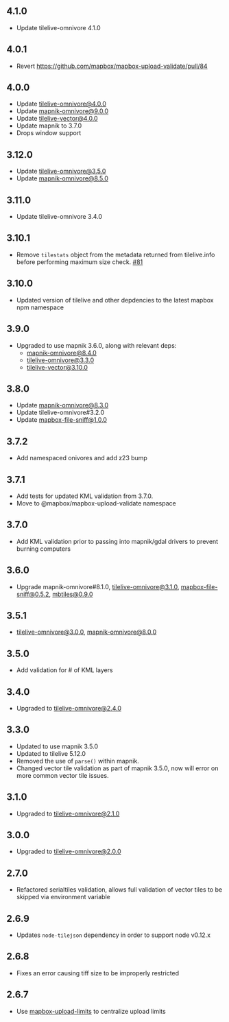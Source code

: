 ## 4.1.0

* Update tilelive-omnivore 4.1.0

## 4.0.1

* Revert https://github.com/mapbox/mapbox-upload-validate/pull/84

## 4.0.0

* Update tilelive-omnivore@4.0.0
* Update mapnik-omnivore@9.0.0
* Update tilelive-vector@4.0.0
* Update mapnik to 3.7.0
* Drops window support

## 3.12.0

* Update tilelive-omnivore@3.5.0
* Update mapnik-omnivore@8.5.0

## 3.11.0

* Update tilelive-omnivore 3.4.0

## 3.10.1

* Remove `tilestats` object from the metadata returned from tilelive.info before performing maximum size check. [#81](https://github.com/mapbox/mapbox-upload-validate/pull/81)

## 3.10.0

* Updated version of tilelive and other depdencies to the latest mapbox npm namespace

## 3.9.0

* Upgraded to use mapnik 3.6.0, along with relevant deps:
  * mapnik-omnivore@8.4.0
  * tilelive-omnivore@3.3.0
  * tilelive-vector@3.10.0

## 3.8.0

* Update mapnik-omnivore@8.3.0
* Update tilelive-omnivore#3.2.0
* Update mapbox-file-sniff@1.0.0

## 3.7.2

* Add namespaced onivores and add z23 bump

## 3.7.1

* Add tests for updated KML validation from 3.7.0.
* Move to @mapbox/mapbox-upload-validate namespace

## 3.7.0

* Add KML validation prior to passing into mapnik/gdal drivers to prevent burning computers

## 3.6.0

* Upgrade mapnik-omnivore#8.1.0, tilelive-omnivore@3.1.0, mapbox-file-sniff@0.5.2, mbtiles@0.9.0

## 3.5.1

* tilelive-omnivore@3.0.0, mapnik-omnivore@8.0.0

## 3.5.0

* Add validation for # of KML layers

## 3.4.0

* Upgraded to tilelive-omnivore@2.4.0

## 3.3.0

* Updated to use mapnik 3.5.0
* Updated to tilelive 5.12.0
* Removed the use of `parse()` within mapnik.
* Changed vector tile validation as part of mapnik 3.5.0, now will error on more common vector tile issues.

## 3.1.0

* Upgraded to tilelive-omnivore@2.1.0

## 3.0.0

* Upgraded to tilelive-omnivore@2.0.0

## 2.7.0

* Refactored serialtiles validation, allows full validation of vector tiles to be skipped via environment variable

## 2.6.9

* Updates `node-tilejson` dependency in order to support node v0.12.x

## 2.6.8

* Fixes an error causing tiff size to be improperly restricted

## 2.6.7

* Use [mapbox-upload-limits](https://github.com/mapbox/mapbox-upload-limits) to
  centralize upload limits
